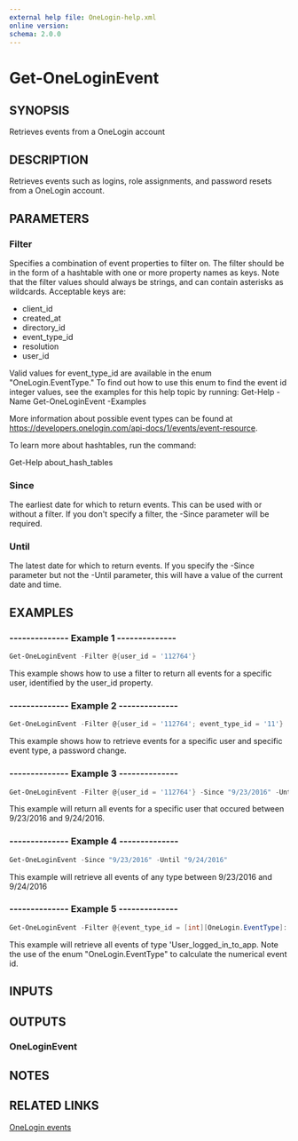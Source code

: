 ```yaml
---
external help file: OneLogin-help.xml
online version: 
schema: 2.0.0
---
```


# Get-OneLoginEvent

## SYNOPSIS
Retrieves events from a OneLogin account

## DESCRIPTION
Retrieves events such as logins, role assignments, and password resets from a OneLogin account.

## PARAMETERS
### Filter
Specifies a combination of event properties to filter on. The filter should be in the form of a hashtable with one or more property names as keys. Note that the filter values should always be strings, and can contain asterisks as wildcards. Acceptable keys are:

- client_id
- created_at
- directory_id
- event_type_id
- resolution
- user_id

Valid values for event_type_id are available in the enum "OneLogin.EventType." To find out how to use this enum to find the event id integer values, see the examples for this help topic by running: Get-Help -Name Get-OneLoginEvent -Examples

More information about possible event types can be found at https://developers.onelogin.com/api-docs/1/events/event-resource.

To learn more about hashtables, run the command:

Get-Help about_hash_tables

### Since
The earliest date for which to return events. This can be used with or without a filter. If you don't specify a filter, the -Since parameter will be required.

### Until
The latest date for which to return events. If you specify the -Since parameter but not the -Until parameter, this will have a value of the current date and time.


## EXAMPLES
### --------------  Example 1  --------------

```powershell
Get-OneLoginEvent -Filter @{user_id = '112764'}
```

This example shows how to use a filter to return all events for a specific user, identified by the user_id property.

### --------------  Example 2  --------------

```powershell
Get-OneLoginEvent -Filter @{user_id = '112764'; event_type_id = '11'}
```

This example shows how to retrieve events for a specific user and specific event type, a password change.

### --------------  Example 3  --------------

```powershell
Get-OneLoginEvent -Filter @{user_id = '112764'} -Since "9/23/2016" -Until "9/24/2016"
```

This example will return all events for a specific user that occured between 9/23/2016 and 9/24/2016.

### --------------  Example 4  --------------

```powershell
Get-OneLoginEvent -Since "9/23/2016" -Until "9/24/2016"
```

This example will retrieve all events of any type between 9/23/2016 and 9/24/2016

### --------------  Example 5  --------------

```powershell
Get-OneLoginEvent -Filter @{event_type_id = [int][OneLogin.EventType]::User_logged_in_to_app}
```

This example will retrieve all events of type 'User_logged_in_to_app. Note the use of the enum "OneLogin.EventType" to calculate the numerical event id.

## INPUTS

## OUTPUTS
### OneLoginEvent

## NOTES

## RELATED LINKS
[OneLogin events](https://developers.onelogin.com/api-docs/1/events/event-resource)
